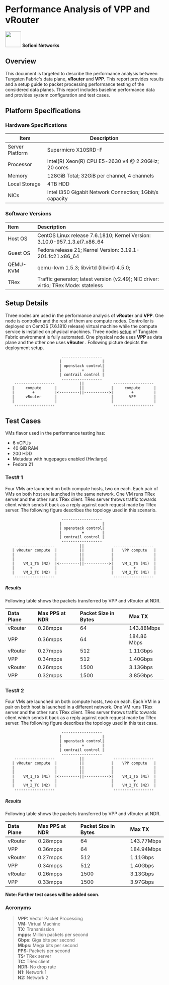 # Performance Analysis of VPP and vRouter

<img src="https://media.licdn.com/dms/image/C4D0BAQGcetGJaM_8pg/company-logo_200_200/0?e=2159024400&v=beta&t=zOorZC2j6Y6c2GaKLllYxPgQ0Yn_s-9TtJC2m7eK_r8" width="50" height="50" /> **Sofioni Networks**

## Overview
This document is targeted to describe the performance analysis between Tungsten Fabric's data plane, **vRouter** and **VPP**. This report provides results and a setup guide to packet processing performance testing of the considered data planes. This report includes baseline performance data and provides system configuration and test cases.

## Platform Specifications
### Hardware Specifications
| Item | Description |
| ------ | ------ |
|Server Platform | Supermicro X10SRD-F
| Processor | Intel(R) Xeon(R) CPU E5-2630 v4 @ 2.20GHz; 20 cores
| Memory  | 128GiB Total; 32GiB per channel, 4 channels
| Local Storage | 4TB HDD
| NICs | Intel I350 Gigabit Network Connection; 1Gbit/s capacity

### Software Versions
| Item | Description |
| :------ | :------ |
| Host OS | CentOS Linux release 7.6.1810; Kernel Version: 3.10.0-957.1.3.el7.x86_64
| Guest OS | Fedora release 21; Kernel Version: 3.19.1-201.fc21.x86\_64
| QEMU-KVM | qemu-kvm 1.5.3; libvirtd (libvirt) 4.5.0; 
| TRex | Traffic generator; latest version (v2.49); NIC driver: virtio; TRex Mode: stateless

## Setup Details
Three nodes are used in the performance analysis of **vRouter** and **VPP**. One node is controller and the rest of them are compute nodes. Controller is deployed on CentOS (7.6.1810 release) virtual machine while the compute service is installed on physical machines. Three nodes [setup][CVPPD] of Tungsten Fabric environment is fully automated. One physical node uses **VPP** as data plane and the other one uses **vRouter** . Following picture depicts the deployment setup.

                             ------------------
                            |                  |
                            | openstack control|
                            |         +        |
                            | contrail control |
                             ------------------
        ------------------           ||             ------------------
       |     compute      |          ||            |     compute      |
       |        +         |<---------||----------->|        +         |
       |     vRouter      |                        |       VPP        |
       |                  |                        |                  |
        ------------------                          ------------------

## Test Cases
VMs flavor used in the performance testing has:
  - 6 vCPUs
  - 40 GiB RAM
  - 200 HDD
  - Metadata with hugepages enabled (Hw:large)
  - Fedora 21
  
### Test# 1
Four VMs are launched on both compute hosts, two on each. Each pair of VMs on both host are launched in the same network. One VM runs TRex server and the other runs TRex client. TRex server throws traffic towards client which sends it back as a reply against each request made by TRex server. The following figure describes the topology used in this scenario.


                             ------------------
                            |                  |
                            | openstack control|
                            |         +        |
                            | contrail control |
                             ------------------
        ------------------           ||             ------------------
       | vRouter compute  |          ||            |    VPP compute   |
       |                  |          ||            |                  |
       |                  |          ||            |                  |
       |    VM_1_TS (N2)  |<---------||----------->|    VM_1_TS (N1)  |
       |       +          |                        |         +        |
       |    VM_2_TC (N2)  |                        |    VM_2_TC (N1)  |
        ------------------                          ------------------


##### Results
Following table shows the packets transferred by VPP and vRouter at NDR.

| Data Plane | Max PPS at NDR | Packet Size in Bytes | Max TX |
| :------ | :------ | :------ | :------ |
| vRouter | 0.28mpps | 64  | 143.88Mbps
| VPP | 0.36mpps | 64   | 184.86 Mbps
| vRouter | 0.27mpps | 512 | 1.11Gbps
| VPP | 0.34mpps | 512 | 1.40Gbps
| vRouter |  0.26mpps | 1500 | 3.13Gbps
| VPP | 0.32mpps | 1500 | 3.85Gbps



### Test# 2
Four VMs are launched on both compute hosts, two on each. Each VM in a pair on both host is launched in a different network. One VM runs TRex server and the other runs TRex client. TRex server throws traffic towards client which sends it back as a reply against each request made by TRex server. The following figure describes the topology used in this test case.


                             ------------------
                            |                  |
                            | openstack control|
                            |         +        |
                            | contrail control |
                             ------------------
        ------------------           ||             ------------------
       | vRouter compute  |          ||            |    VPP compute   |
       |                  |          ||            |                  |
       |                  |          ||            |                  |
       |    VM_1_TS (N1)  |<---------||----------->|    VM_1_TS (N1)  |
       |       +          |                        |         +        |
       |    VM_2_TC (N2)  |                        |    VM_2_TC (N2)  |
        ------------------                          ------------------

##### Results
Following table shows the packets transferred by VPP and vRouter at NDR.

| Data Plane | Max PPS at NDR | Packet Size in Bytes | Max TX |
| :------ | :------ | :------ | :------ |
| vRouter | 0.28mpps | 64 | 143.77Mbps
| VPP | 0.36mpps | 64 |  184.94Mbps
| vRouter | 0.27mpps | 512 | 1.11Gbps
| VPP | 0.34mpps | 512| 1.40Gbps
| vRouter |  0.26mpps | 1500 | 3.13Gbps 
| VPP | 0.33mpps | 1500 | 3.97Gbps

**Note: Further test cases will be added soon.**

### Acronyms

> **VPP:** Vector Packet Processing <br/>
> **VM:** Virtual Machine <br/>
> **TX:** Transmission <br/>
> **mpps:** Million packets per second <br/>
> **Gbps:** Giga bits per second <br/>
> **Mbps:** Mega bits per second <br/>
> **PPS:** Packets per second <br/>
> **TS:** TRex server <br/>
> **TC:** TRex client <br/>
> **NDR:** No drop rate <br/>
> **N1:** Network 1 <br/>
> **N2:** Network 2 <br/>

  [CVPPD]: <https://github.com/OMajeed/contrail-vpp-deploy>

